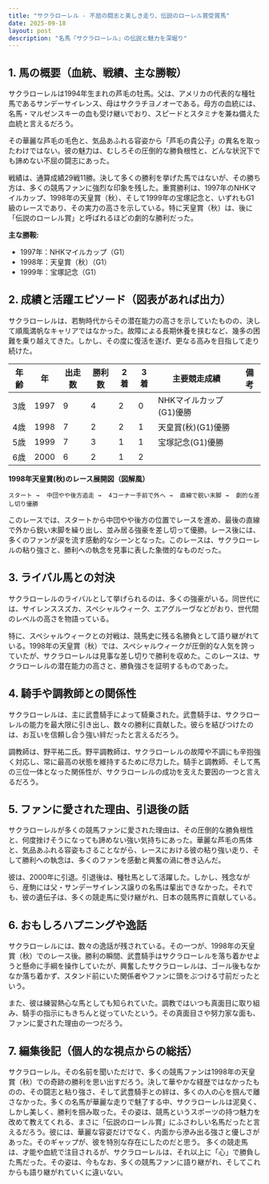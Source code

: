 ```yaml
---
title: "サクラローレル - 不屈の闘志と美しき走り、伝説のローレル賞受賞馬"
date: 2025-09-18
layout: post
description: "名馬『サクラローレル』の伝説と魅力を深堀り"
---
```


## 1. 馬の概要（血統、戦績、主な勝鞍）

サクラローレルは1994年生まれの芦毛の牡馬。父は、アメリカの代表的な種牡馬であるサンデーサイレンス、母はサクラチヨノオーである。母方の血統には、名馬・マルゼンスキーの血も受け継いでおり、スピードとスタミナを兼ね備えた血統と言えるだろう。

その華麗な芦毛の毛色と、気品あふれる容姿から「芦毛の貴公子」の異名を取ったわけではない。彼の魅力は、むしろその圧倒的な勝負根性と、どんな状況下でも諦めない不屈の闘志にあった。

戦績は、通算成績29戦11勝。決して多くの勝利を挙げた馬ではないが、その勝ち方は、多くの競馬ファンに強烈な印象を残した。重賞勝利は、1997年のNHKマイルカップ、1998年の天皇賞（秋）、そして1999年の宝塚記念と、いずれもG1級のレースであり、その実力の高さを示している。特に天皇賞（秋）は、後に「伝説のローレル賞」と呼ばれるほどの劇的な勝利だった。

**主な勝鞍:**

* 1997年：NHKマイルカップ（G1）
* 1998年：天皇賞（秋）（G1）
* 1999年：宝塚記念（G1）


## 2. 成績と活躍エピソード（図表があれば出力）

サクラローレルは、若駒時代からその潜在能力の高さを示していたものの、決して順風満帆なキャリアではなかった。故障による長期休養を挟むなど、幾多の困難を乗り越えてきた。しかし、その度に復活を遂げ、更なる高みを目指して走り続けた。

| 年齢 | 年 | 出走数 | 勝利数 | 2着 | 3着 | 主要競走成績 | 備考 |
|---|---|---|---|---|---|---|---|
| 3歳 | 1997 | 9 | 4 | 2 | 0 | NHKマイルカップ(G1)優勝 |  |
| 4歳 | 1998 | 7 | 2 | 2 | 1 | 天皇賞(秋)(G1)優勝 |  |
| 5歳 | 1999 | 7 | 3 | 1 | 1 | 宝塚記念(G1)優勝 |  |
| 6歳 | 2000 | 6 | 2 | 1 | 2 |  |  |


**1998年天皇賞(秋)のレース展開図（図解風）**

```
スタート →  中団やや後方追走 →  4コーナー手前で外へ →  直線で鋭い末脚 →  劇的な差し切り優勝
```

このレースでは、スタートから中団やや後方の位置でレースを進め、最後の直線で外から鋭い末脚を繰り出し、並み居る強豪を差し切って優勝。レース後には、多くのファンが涙を流す感動的なシーンとなった。このレースは、サクラローレルの粘り強さと、勝利への執念を見事に表した象徴的なものだった。


## 3. ライバル馬との対決

サクラローレルのライバルとして挙げられるのは、多くの強豪がいる。同世代には、サイレンススズカ、スペシャルウィーク、エアグルーヴなどがおり、世代間のレベルの高さを物語っている。

特に、スペシャルウィークとの対戦は、競馬史に残る名勝負として語り継がれている。1998年の天皇賞（秋）では、スペシャルウィークが圧倒的な人気を誇っていたが、サクラローレルは見事な差し切りで勝利を収めた。このレースは、サクラローレルの潜在能力の高さと、勝負強さを証明するものであった。


## 4. 騎手や調教師との関係性

サクラローレルは、主に武豊騎手によって騎乗された。武豊騎手は、サクラローレルの能力を最大限に引き出し、数々の勝利に貢献した。彼らを結びつけたのは、お互いを信頼し合う強い絆だったと言えるだろう。

調教師は、野平祐二氏。野平調教師は、サクラローレルの故障や不調にも辛抱強く対応し、常に最高の状態を維持するために尽力した。騎手と調教師、そして馬の三位一体となった関係性が、サクラローレルの成功を支えた要因の一つと言えるだろう。


## 5. ファンに愛された理由、引退後の話

サクラローレルが多くの競馬ファンに愛された理由は、その圧倒的な勝負根性と、何度挫けそうになっても諦めない強い気持ちにあった。華麗な芦毛の馬体と、気品あふれる容姿もさることながら、レースにおける彼の粘り強い走り、そして勝利への執念は、多くのファンを感動と興奮の渦に巻き込んだ。

彼は、2000年に引退。引退後は、種牡馬として活躍した。しかし、残念ながら、産駒には父・サンデーサイレンス譲りの名馬は輩出できなかった。それでも、彼の遺伝子は、多くの競走馬に受け継がれ、日本の競馬界に貢献している。


## 6. おもしろハプニングや逸話

サクラローレルには、数々の逸話が残されている。その一つが、1998年の天皇賞（秋）でのレース後。勝利の瞬間、武豊騎手はサクラローレルを落ち着かせようと懸命に手綱を操作していたが、興奮したサクラローレルは、ゴール後もなかなか落ち着かず、スタンド前にいた関係者やファンに頭をぶつける寸前だったという。

また、彼は練習熱心な馬としても知られていた。調教ではいつも真面目に取り組み、騎手の指示にもきちんと従っていたという。その真面目さや努力家な面も、ファンに愛された理由の一つだろう。


## 7. 編集後記（個人的な視点からの総括）

サクラローレル。その名前を聞いただけで、多くの競馬ファンは1998年の天皇賞（秋）での奇跡の勝利を思い出すだろう。決して華やかな経歴ではなかったものの、その闘志と粘り強さ、そして武豊騎手との絆は、多くの人の心を掴んで離さなかった。多くの名馬が華麗な走りで魅了する中、サクラローレルは泥臭く、しかし美しく、勝利を掴み取った。その姿は、競馬というスポーツの持つ魅力を改めて教えてくれる、まさに「伝説のローレル賞」にふさわしい名馬だったと言えるだろう。彼には、華麗な容姿だけでなく、内面から滲み出る強さと優しさがあった。そのギャップが、彼を特別な存在にしたのだと思う。  多くの競走馬は、才能や血統で注目されるが、サクラローレルは、それ以上に「心」で勝負した馬だった。その姿は、今もなお、多くの競馬ファンに語り継がれ、そしてこれからも語り継がれていくに違いない。
